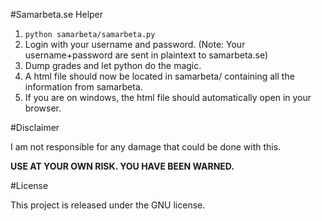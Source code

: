 #Samarbeta.se Helper

1. `python samarbeta/samarbeta.py`
2. Login with your username and password. (Note: Your username+password are sent in plaintext to samarbeta.se)
3. Dump grades and let python do the magic.
4. A html file should now be located in samarbeta/ containing all the information from samarbeta.
5. If you are on windows, the html file should automatically open in your browser.

#Disclaimer

I am not responsible for any damage that could be done with this. 

<b>USE AT YOUR OWN RISK. YOU HAVE BEEN WARNED.</b>

#License

This project is released under the GNU license.
